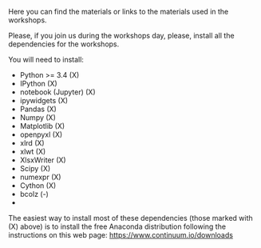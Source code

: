 Here you can find the materials or links to the materials used in the workshops.

Please, if you join us during the workshops day, please, install all the dependencies for the workshops.

You will need to install:

* Python >= 3.4           (X)
* IPython                 (X)
* notebook (Jupyter)      (X)
* ipywidgets              (X)
* Pandas                  (X)
* Numpy                   (X)
* Matplotlib              (X)
* openpyxl                (X)
* xlrd                    (X)
* xlwt                    (X)
* XlsxWriter              (X)
* Scipy                   (X)
* numexpr                 (X)
* Cython                  (X)
* bcolz                   (-)
* 

The easiest way to install most of these dependencies (those marked with (X) above) is to install the free Anaconda distribution following the instructions on this web page: https://www.continuum.io/downloads
